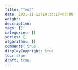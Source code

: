 ```yaml
---
title: "Test"
date: 2021-11-12T19:32:17+08:00
weight: 
description:
tags: []
categories: []
series: []
algorithms: []
comments: true
displayCopyright: true
toc: true
draft: true
---
```


